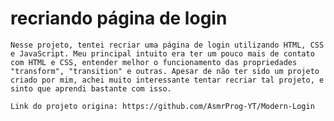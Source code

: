 # recriando página de login
    Nesse projeto, tentei recriar uma página de login utilizando HTML, CSS e JavaScript. Meu principal intuito era ter um pouco mais de contato com HTML e CSS, entender melhor o funcionamento das propriedades "transform", "transition" e outras. Apesar de não ter sido um projeto criado por mim, achei muito interessante tentar recriar tal projeto, e sinto que aprendi bastante com isso. 

    Link do projeto origina: https://github.com/AsmrProg-YT/Modern-Login